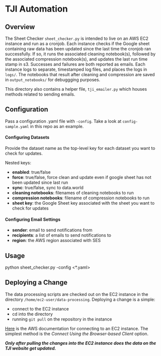 # TJI Automation
## Overview
The Sheet Checker `sheet_checker.py` is intended to live on an AWS EC2 instance and run as a cronjob. Each instance checks if the Google sheet containing raw data has been updated since the last time the cronjob ran successfully. If so, it runs the associated cleaning notebook(s), followed by the associated compression notebook(s), and updates the last run time stamp in s3. Successes and failures are both reported as emails. Each instance logs to separate, timestamped log files, and places the logs in `logs/`. The notebooks that result after cleaning and compression are saved in `output_notebooks/` for debuggging purposes.

This directory also contains a helper file, `tji_emailer.py` which houses methods related to sending emails.

## Configuration
Pass a configuration .yaml file with `-config`. Take a look at `config-sample.yaml` in this repo as an example.

#### Configuring Datasets
Provide the dataset name as the top-level key for each dataset you want to check for updates.

Nested keys:
* **enabled**: true/false
* **force**: true/false, force clean and update even if google sheet has not been updated since last run
* **sync**: true/false, sync to data.world
* **cleaning notebooks**: filenames of cleaning notebooks to run
* **compression notebooks**: filename of compression notebooks to run
* **sheet key**: the Google Sheet key associated with the sheet you want to check for updates

#### Configuring Email Settings
* **sender**: email to send notifications from
* **recipients**: a list of emails to send notifications to
* **region**: the AWS region associated with SES

## Usage
python sheet_checker.py -config <*.yaml>

## Deploying a Change
The data processing scripts are checked out on the EC2 instance in the directory `/home/ec2-user/data-processing`. 
Deploying a change is a simple: 
- connect to the EC2 instance 
- cd into the directory 
- running `git pull` on the repository in the instance  

[Here](https://docs.aws.amazon.com/AWSEC2/latest/UserGuide/ec2-instance-connect-methods.html) is the AWS documentation for connecting to an EC2 instance. The simplest method is the _Connect Using the Browser-based Client_ option.

***Only after pulling the changes into the EC2 instance does the data on the TJI website get updated.*** 
